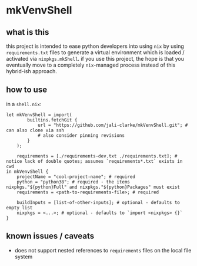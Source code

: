 # mkVenvShell

## what is this

this project is intended to ease python developers into using `nix` by using `requirements.txt` files to generate a virtual environment which is loaded / activated via `nixpkgs.mkShell`.  if you use this project, the hope is that you eventually move to a completely `nix`-managed process instead of this hybrid-ish approach.

## how to use

in a `shell.nix`:

```
let mkVenvShell = import(
        builtins.fetchGit {
            url = "https://github.com/jali-clarke/mkVenvShell.git"; # can also clone via ssh
            # also consider pinning revisions
        }
    );

    requirements = [./requirements-dev.txt ./requirements.txt]; # notice lack of double quotes; assumes `requirements*.txt` exists in cwd
in mkVenvShell {
    projectName = "cool-project-name"; # required
    python = "python38"; # required - the items nixpkgs."${python}Full" and nixpkgs."${python}Packages" must exist
    requirements = <path-to-requirements-file>; # required

    buildInputs = [list-of-other-inputs]; # optional - defaults to empty list
    nixpkgs = <...>; # optional - defaults to `import <nixpkgs> {}`
}
```

## known issues / caveats

* does not support nested references to `requirements` files on the local file system
